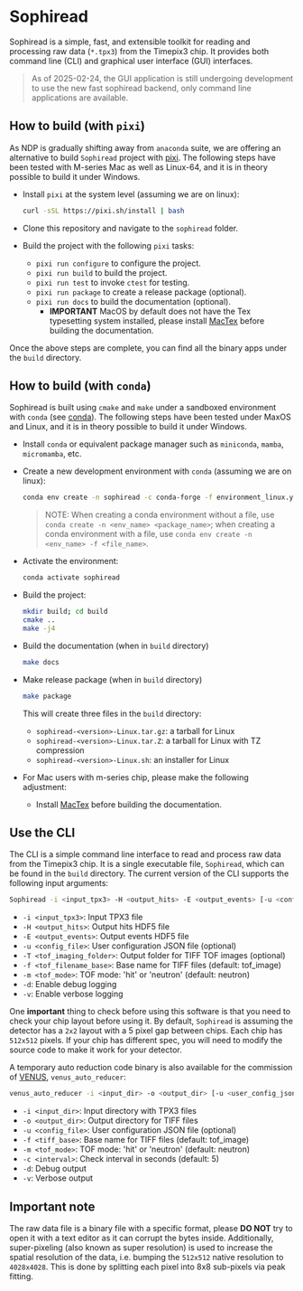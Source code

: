 # Sophiread

Sophiread is a simple, fast, and extensible toolkit for reading and processing raw data (`*.tpx3`) from the Timepix3 chip.
It provides both command line (CLI) and graphical user interface (GUI) interfaces.

> As of 2025-02-24, the GUI application is still undergoing development to use the new fast sophiread backend, only command line applications are available.

## How to build (with `pixi`)

As NDP is gradually shifting away from `anaconda` suite, we are offering an alternative to build `Sophiread` project with [pixi](https://pixi.sh/latest/).
The following steps have been tested with M-series Mac as well as Linux-64, and it is in theory possible to build it under Windows.

- Install `pixi` at the system level (assuming we are on linux):

    ```bash
    curl -sSL https://pixi.sh/install | bash
    ```

- Clone this repository and navigate to the `sophiread` folder.

- Build the project with the following `pixi` tasks:
  - `pixi run configure` to configure the project.
  - `pixi run build` to build the project.
  - `pixi run test` to invoke `ctest` for testing.
  - `pixi run package` to create a release package (optional).
  - `pixi run docs` to build the documentation (optional).
    - **IMPORTANT** MacOS by default does not have the Tex typesetting system installed, please install [MacTex](https://www.tug.org/mactex/) before building the documentation.

Once the above steps are complete, you can find all the binary apps under the `build` directory.

## How to build (with `conda`)

Sophiread is built using `cmake` and `make` under a sandboxed environment with `conda` (see [conda](https://conda.io/docs/)).
The following steps have been tested under MaxOS and Linux, and it is in theory possible to build it under Windows.

- Install `conda` or equivalent package manager such as `miniconda`, `mamba`, `micromamba`, etc.
- Create a new development environment with `conda` (assuming we are on linux):

    ```bash
    conda env create -n sophiread -c conda-forge -f environment_linux.yml
    ```

  > NOTE: When creating a conda environment without a file, use `conda create -n <env_name> <package_name>`; when creating a conda environment with a file, use `conda env create -n <env_name> -f <file_name>`.

- Activate the environment:

    ```bash
    conda activate sophiread
    ```

- Build the project:

    ```bash
    mkdir build; cd build
    cmake ..
    make -j4
    ```

- Build the documentation (when in `build` directory)

    ```bash
    make docs
    ```

- Make release package (when in `build` directory)

    ```bash
    make package
    ```

    This will create three files in the `build` directory:

  - `sophiread-<version>-Linux.tar.gz`: a tarball for Linux
  - `sophiread-<version>-Linux.tar.Z`: a tarball for Linux with TZ compression
  - `sophiread-<version>-Linux.sh`: an installer for Linux

- For Mac users with m-series chip, please make the following adjustment:
  - Install [MacTex](https://www.tug.org/mactex/) before building the documentation.

## Use the CLI

The CLI is a simple command line interface to read and process raw data from the Timepix3 chip.
It is a single executable file, `Sophiread`, which can be found in the `build` directory.
The current version of the CLI supports the following input arguments:

```bash
Sophiread -i <input_tpx3> -H <output_hits> -E <output_events> [-u <config_file>] [-T <tof_imaging_folder>] [-f <tof_filename_base>] [-m <tof_mode>] [-d] [-v]
```

- `-i <input_tpx3>`: Input TPX3 file
- `-H <output_hits>`: Output hits HDF5 file
- `-E <output_events>`: Output events HDF5 file
- `-u <config_file>`: User configuration JSON file (optional)
- `-T <tof_imaging_folder>`: Output folder for TIFF TOF images (optional)
- `-f <tof_filename_base>`: Base name for TIFF files (default: tof_image)
- `-m <tof_mode>`: TOF mode: 'hit' or 'neutron' (default: neutron)
- `-d`: Enable debug logging
- `-v`: Enable verbose logging

One **important** thing to check before using this software is that you need to check your chip layout before using it.
By default, `Sophiread` is assuming the detector has a `2x2` layout with a 5 pixel gap between chips.
Each chip has `512x512` pixels.
If your chip has different spec, you will need to modify the source code to make it work for your detector.

A temporary auto reduction code binary is also available for the commission of [VENUS](https://neutrons.ornl.gov/venus), `venus_auto_reducer`:

```bash
venus_auto_reducer -i <input_dir> -o <output_dir> [-u <user_config_json>] [-f <tiff_file_name_base>] [-m <tof_mode>] [-c <check_interval>] [-v] [-d]
```

- `-i <input_dir>`:  Input directory with TPX3 files
- `-o <output_dir>`:  Output directory for TIFF files
- `-u <config_file>`:  User configuration JSON file (optional)
- `-f <tiff_base>`:  Base name for TIFF files (default: tof_image)
- `-m <tof_mode>`:  TOF mode: 'hit' or 'neutron' (default: neutron)
- `-c <interval>`:  Check interval in seconds (default: 5)
- `-d`:  Debug output
- `-v`:  Verbose output

## Important note

The raw data file is a binary file with a specific format, please **DO NOT** try to open it with a text editor as it can corrupt the bytes inside.
Additionally, super-pixeling (also known as super resolution) is used to increase the spatial resolution of the data, i.e. bumping the `512x512` native resolution to `4028x4028`.
This is done by splitting each pixel into 8x8 sub-pixels via peak fitting.
